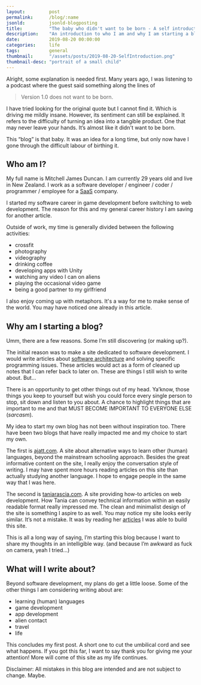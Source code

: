 ```yaml
---
layout:         post
permalink:      /blog/:name
jsonld:         jsonld-blogposting
title:          "The baby who didn't want to be born - A self introduction"
description:    "An introduction to who I am and why I am starting a blog."
date:           2019-08-20 00:00:00
categories:     life
tags:           general
thumbnail:      "/assets/posts/2019-08-20-SelfIntroduction.png"
thumbnail-desc: "portrait of a small child"
---
```

Alright, some explanation is needed first. Many years ago, I was listening to a podcast where the guest said something along the lines of

>Version 1.0 does not want to be born.

I have tried looking for the original quote but I cannot find it. Which is driving me mildly insane. However, its sentiment can still be explained. It refers to the difficulty of turning an idea into a tangible product. One that may never leave your hands. It’s almost like it didn't want to be born.

This “blog” is that baby. It was an idea for a long time, but only now have I gone through the difficult labour of birthing it. 

## Who am I?

My full name is Mitchell James Duncan. I am currently 29 years old and live in New Zealand. I work as a software developer / engineer / coder / programmer / employee for a [SaaS](https://en.wikipedia.org/wiki/Software_as_a_service) company. 

I started my software career in game development before switching to web development. The reason for this and my general career history I am saving for another article. 

Outside of work, my time is generally divided between the following activities:

* crossfit
* photography
* videography
* drinking coffee
* developing apps with Unity
* watching any video I can on aliens
* playing the occasional video game
* being a good partner to my girlfriend

I also enjoy coming up with metaphors. It's a way for me to make sense of the world. You may have noticed one already in this article.

## Why am I starting a blog?

Umm, there are a few reasons. Some I’m still discovering (or making up?).

The initial reason was to make a site dedicated to software development. I would write articles about [software architecture](https://en.wikipedia.org/wiki/Software_architecture) and solving specific programming issues. These articles would act as a form of cleaned up notes that I can refer back to later on. These are things I still wish to write about. But...

There is an opportunity to get other things out of my head. Ya’know, those things you keep to yourself but wish you could force every single person to stop, sit down and listen to you about. A chance to highlight things that are important to me and that MUST BECOME IMPORTANT TO EVERYONE ELSE <span class="whisper">(*sarcasm*)</span>. 

My idea to start my own blog has not been without inspiration too. There have been two blogs that have really impacted me and my choice to start my own.

The first is [ajatt.com](http://www.ajatt.com). A site about alternative ways to learn other (human) languages, beyond the mainstream schooling approach. Besides the great informative content on the site, I really enjoy the conversation style of writing. I may have spent more hours reading articles on this site than actually studying another language. I hope to engage people in the same way that I was here.

The second is [taniarascia.com](https://www.taniarascia.com). A site providing how-to articles on web development. How Tania can convey technical information within an easily readable format really impressed me. The clean and minimalist design of the site is something I aspire to as well. You may notice my site looks eerily similar. It’s not a mistake. It was by reading her [articles](https://www.taniarascia.com/make-a-static-website-with-jekyll/) I was able to build this site.

This is all a long way of saying, I’m starting this blog because I want to share my thoughts in an intelligible way. <span class="whisper">(and because I’m awkward as fuck on camera, yeah I tried...)</span>

## What will I write about?

Beyond software development, my plans do get a little loose. Some of the other things I am considering writing about are:

* learning (human) languages
* game development
* app development
* alien contact
* travel
* life

This concludes my first post. A short one to cut the umbilical cord and see what happens. If you got this far, I want to say thank you for giving me your attention! More will come of this site as my life continues.

<span class="whisper">Disclaimer: All mistakes in this blog are intended and are not subject to change. Maybe.</span>